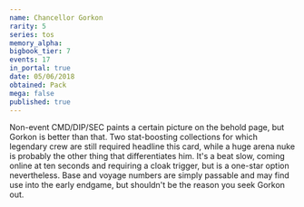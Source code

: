 ```yaml
---
name: Chancellor Gorkon
rarity: 5
series: tos
memory_alpha:
bigbook_tier: 7
events: 17
in_portal: true
date: 05/06/2018
obtained: Pack
mega: false
published: true
---
```


Non-event CMD/DIP/SEC paints a certain picture on the behold page, but Gorkon is better than that. Two stat-boosting collections for which legendary crew are still required headline this card, while a huge arena nuke is probably the other thing that differentiates him. It's a beat slow, coming online at ten seconds and requiring a cloak trigger, but is a one-star option nevertheless. Base and voyage numbers are simply passable and may find use into the early endgame, but shouldn't be the reason you seek Gorkon out.
